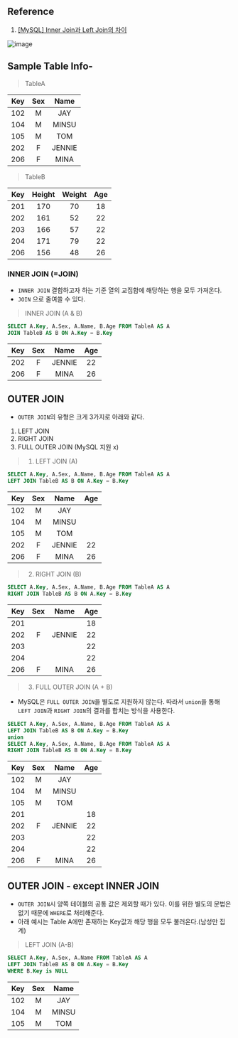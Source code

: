 ## Reference
1. [[MySQL] Inner Join과 Left Join의 차이](https://jaenjoy.tistory.com/7)

![image](https://blog.kakaocdn.net/dn/bbcaHr/btqCUytJ73t/dfNLQnhKypZ3fgJ4JjpqZk/img.jpg)


## Sample Table Info-

> TableA

| Key   | Sex | Name |
| :--:  |:-:  |:-:   |
| 102   | M   | JAY   |
| 104   | M   | MINSU |
| 105   | M   | TOM   |
| 202   | F   | JENNIE|
| 206   | F   | MINA  |


> TableB

| Key   | Height | Weight | Age |
| :--:  | :-:    | :-:    |  :-:|
| 201   | 170    | 70     | 18  |
| 202   | 161    | 52     | 22  |
| 203   | 166    | 57     | 22  |
| 204   | 171    | 79     | 22  |
| 206   | 156    | 48     | 26  |


### INNER JOIN (=JOIN)
- `INNER JOIN` 결합하고자 하는 기준 열의 교집합에 해당하는 행을 모두 가져온다.
- `JOIN` 으로 줄여쓸 수 있다.

> INNER JOIN (A & B)
```sql
SELECT A.Key, A.Sex, A.Name, B.Age FROM TableA AS A
JOIN TableB AS B ON A.Key = B.Key
```

| Key   | Sex | Name | Age |
| :--:  |:-:|:-:|:-:|
| 202     | F | JENNIE | 22 |
| 206     | F | MINA  | 26 |


## OUTER JOIN
- `OUTER JOIN`의 유형은 크게 3가지로 아래와 같다.
1. LEFT JOIN
2. RIGHT JOIN
3. FULL OUTER JOIN (MySQL 지원 x)

> 1. LEFT JOIN (A)
```sql
SELECT A.Key, A.Sex, A.Name, B.Age FROM TableA AS A
LEFT JOIN TableB AS B ON A.Key = B.Key
```
| Key   | Sex | Name | Age |
| :--:  |:-:  |:-:   | :-: |
| 102   | M | JAY   |<null>|
| 104   | M | MINSU |<null>|
| 105   | M | TOM   |<null>|
| 202   | F | JENNIE| 22   |
| 206   | F | MINA  | 26   |

> 2. RIGHT JOIN (B)
```sql
SELECT A.Key, A.Sex, A.Name, B.Age FROM TableA AS A
RIGHT JOIN TableB AS B ON A.Key = B.Key
```
| Key   | Sex | Name | Age |
| :--:  | :-:    | :-:    |  :-:|
| 201   | <null>| <null> | 18  |
| 202   |  F    | JENNIE | 22  |
| 203   | <null>| <null> | 22  |
| 204   | <null>| <null> | 22  |
| 206   | F     | MINA | 26  |

> 3. FULL OUTER JOIN (A + B)
- MySQL은 `FULL OUTER JOIN`을 별도로 지원하지 않는다. 따라서 `union`을 통해 `LEFT JOIN`과 `RIGHT JOIN`의 결과를 합치는 방식을 사용한다.
```sql
SELECT A.Key, A.Sex, A.Name, B.Age FROM TableA AS A
LEFT JOIN TableB AS B ON A.Key = B.Key
union
SELECT A.Key, A.Sex, A.Name, B.Age FROM TableA AS A
RIGHT JOIN TableB AS B ON A.Key = B.Key
```
| Key   | Sex | Name | Age |
| :--:  |:-:  |:-:   | :-: |
| 102   | M | JAY   |<null>|
| 104   | M | MINSU |<null>|
| 105   | M | TOM   |<null>|
| 201   | <null>| <null> | 18  |
| 202   |  F    | JENNIE | 22  |
| 203   | <null>| <null> | 22  |
| 204   | <null>| <null> | 22  |
| 206   | F     | MINA | 26  |

## OUTER JOIN - except INNER JOIN 
- `OUTER JOIN`시 양쪽 테이블의 공통 값은 제외할 때가 있다. 이를 위한 별도의 문법은 없기 때문에 `WHERE`로 처리해준다.
- 아래 예시는 Table A에만 존재하는 Key값과 해당 행을 모두 불러온다.(남성만 집계)

> LEFT JOIN (A-B)
```sql
SELECT A.Key, A.Sex, A.Name FROM TableA AS A
LEFT JOIN TableB AS B ON A.Key = B.Key
WHERE B.Key is NULL
```

| Key   | Sex | Name | 
| :--:  |:-:  |:-:   |
| 102   | M   | JAY   |
| 104   | M   | MINSU |
| 105   | M   | TOM   |

